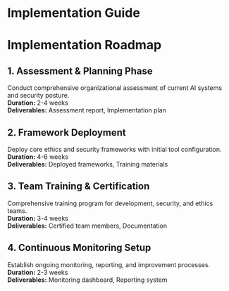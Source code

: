# Implementation Guide
# Implementation Roadmap

## 1. Assessment & Planning Phase
Conduct comprehensive organizational assessment of current AI systems and security posture.  
**Duration:** 2-4 weeks  
**Deliverables:** Assessment report, Implementation plan

## 2. Framework Deployment
Deploy core ethics and security frameworks with initial tool configuration.  
**Duration:** 4-6 weeks  
**Deliverables:** Deployed frameworks, Training materials

## 3. Team Training & Certification
Comprehensive training program for development, security, and ethics teams.  
**Duration:** 3-4 weeks  
**Deliverables:** Certified team members, Documentation

## 4. Continuous Monitoring Setup
Establish ongoing monitoring, reporting, and improvement processes.  
**Duration:** 2-3 weeks  
**Deliverables:** Monitoring dashboard, Reporting system

